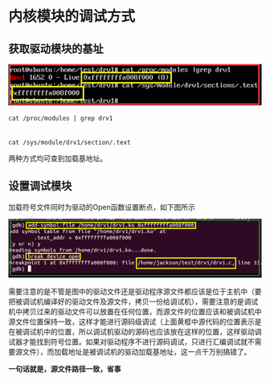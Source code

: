 # 内核模块的调试方式



## 获取驱动模块的基址

![img](images/gdb调试内核模块(ko)/33695fd212954f2aa4dcf513ac40d5f7.png)

```shell
cat /proc/modules | grep drv1


cat /sys/module/drv1/section/.text
```



两种方式均可查到加载基地址。



## 设置调试模块



加载符号文件同时为驱动的Open函数设置断点，如下图所示

![img](images/gdb调试内核模块(ko)/57df302f6c58477bbc2854474bb94817.png)



需要注意的是不管是图中的驱动文件还是驱动程序源文件都应该是位于主机中（要把被调试机编译好的驱动文件及源文件，拷贝一份给调试机），需要注意的是调试机中拷贝过来的驱动文件可以放置在任何位置，而源文件的位置应该和被调试机中源文件位置保持一致，这样才能进行源码级调试（上面黄框中源代码的位置表示是在被调试机中的位置，所以调试机驱动的源码也应该放在这样的位置，这样驱动调试器才能找到符号位置。如果对驱动程序不进行源码调试，只进行汇编调试就不需要源文件），而加载地址是被调试机的驱动加载基地址，这一点千万别搞错了。



**一句话就是，源文件路径一致，省事**